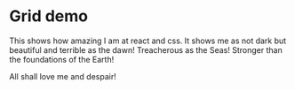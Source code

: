 # Grid demo

This shows how amazing I am at react and css. It shows me as not dark but beautiful and terrible as the dawn! Treacherous as the Seas! Stronger than the foundations of the Earth!

All shall love me and despair!
